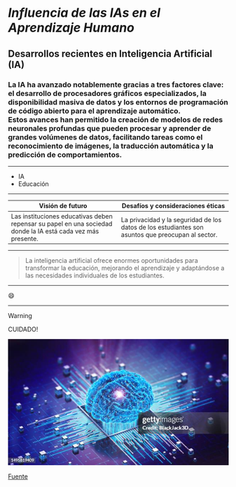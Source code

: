 # *Influencia de las IAs en el Aprendizaje Humano*

## Desarrollos recientes en Inteligencia Artificial (IA)
 
### La IA ha avanzado notablemente gracias a tres factores clave: el desarrollo de procesadores gráficos especializados, la disponibilidad masiva de datos y los entornos de programación de código abierto para el aprendizaje automático.<br/>Estos avances han permitido la creación de modelos de redes neuronales profundas que pueden procesar y aprender de grandes volúmenes de datos, facilitando tareas como el reconocimiento de imágenes, la traducción automática y la predicción de comportamientos.

---
+ IA
+ Educación
---
| Visión de futuro  | Desafíos y consideraciones éticas|
| ------------- | ------------- |
| Las instituciones educativas deben repensar su papel en una sociedad donde la IA está cada vez más presente.  | La privacidad y la seguridad de los datos de los estudiantes son asuntos que preocupan al sector. |
---
> La inteligencia artificial ofrece enormes oportunidades para transformar la educación, mejorando el aprendizaje y adaptándose a las necesidades individuales de los estudiantes.
---
:smile:

---

> [!WARNING]
> CUIDADO!

![IAs](imagen/IAs.jpg)

[Fuente](https://megaprofe.es/impacto-de-la-inteligencia-artificial-en-el-aprendizaje/?)





